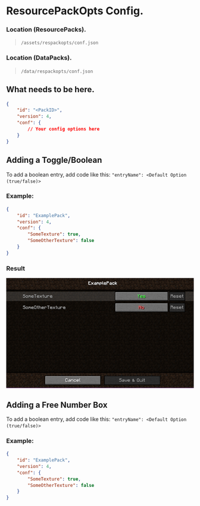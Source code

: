 # ResourcePackOpts Config.

### Location (ResourcePacks).
> `/assets/respackopts/conf.json`

### Location (DataPacks).
> `/data/respackopts/conf.json`

## What needs to be here.
```json
{
    "id": "<PackID>",
    "version": 4,
    "conf": {
        // Your config options here
    }
}
```

## Adding a Toggle/Boolean

To add a boolean entry, add code like this: `"entryName": <Default Option (true/false)>` 

### Example:
```json
{
    "id": "ExamplePack",
    "version": 4,
    "conf": {
        "SomeTexture": true,
        "SomeOtherTexture": false
    }
}
```
### Result
![configExample](https://github.com/Network-For-Gamers/resourcepackoptsdocs/blob/main/img/ExamplePackBoolean.PNG?raw=true "ConfigExample")



## Adding a Free Number Box

To add a boolean entry, add code like this: `"entryName": <Default Option (true/false)>` 

### Example:
```json
{
    "id": "ExamplePack",
    "version": 4,
    "conf": {
        "SomeTexture": true,
        "SomeOtherTexture": false
    }
}
```
